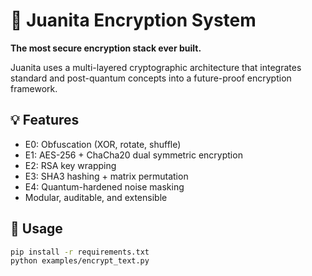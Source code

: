# 🔐 Juanita Encryption System

**The most secure encryption stack ever built.**

Juanita uses a multi-layered cryptographic architecture that integrates standard and post-quantum concepts into a future-proof encryption framework.

## 💡 Features

- E0: Obfuscation (XOR, rotate, shuffle)
- E1: AES-256 + ChaCha20 dual symmetric encryption
- E2: RSA key wrapping
- E3: SHA3 hashing + matrix permutation
- E4: Quantum-hardened noise masking
- Modular, auditable, and extensible

## 🚀 Usage

```bash
pip install -r requirements.txt
python examples/encrypt_text.py
